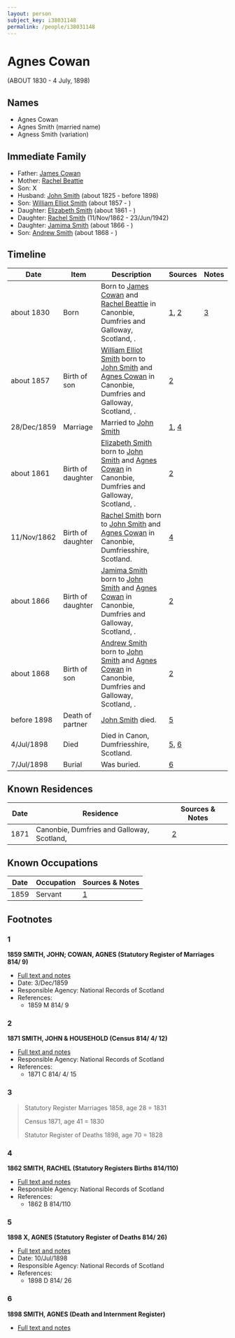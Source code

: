 ```yaml
---
layout: person
subject_key: i38031148
permalink: /people/i38031148
---
```


# Agnes Cowan
(ABOUT 1830 - 4 July, 1898)

## Names

* Agnes Cowan
* Agnes Smith (married name)
* Agness Smith (variation)

## Immediate Family

* Father: [James Cowan](./@66566704@-james-cowan-b-d.md)
* Mother: [Rachel Beattie](./@72822722@-rachel-beattie-b-d.md)
* Son: X
* Husband: [John Smith](./@3582868@-john-smith-b1825-d1898.md) (about 1825 - before 1898)
* Son: [William Elliot Smith](./@15044661@-william-elliot-smith-b1857-d.md) (about 1857 - )
* Daughter: [Elizabeth Smith](./@96054144@-elizabeth-smith-b1861-d.md) (about 1861 - )
* Daughter: [Rachel Smith](./@58377523@-rachel-smith-b1862-11-11-d1942-6-23.md) (11/Nov/1862 - 23/Jun/1942)
* Daughter: [Jamima Smith](./@93122532@-jamima-smith-b1866-d.md) (about 1866 - )
* Son: [Andrew Smith](./@79740305@-andrew-smith-b1868-d.md) (about 1868 - )

## Timeline

Date | Item | Description | Sources | Notes
---|---|---|---|---
about 1830 | Born | Born to [James Cowan](./@66566704@-james-cowan-b-d.md) and [Rachel Beattie](./@72822722@-rachel-beattie-b-d.md) in Canonbie, Dumfries and Galloway, Scotland, . | [1](#1), [2](#2) | [3](#3)
about 1857 | Birth of son | [William Elliot Smith](./@15044661@-william-elliot-smith-b1857-d.md) born to [John Smith](./@3582868@-john-smith-b1825-d1898.md) and [Agnes Cowan](./@38031148@-agnes-cowan-b1830-d1898-7-4.md) in Canonbie, Dumfries and Galloway, Scotland, . | [2](#2) | 
28/Dec/1859 | Marriage | Married to [John Smith](./@3582868@-john-smith-b1825-d1898.md)  | [1](#1), [4](#4) | 
about 1861 | Birth of daughter | [Elizabeth Smith](./@96054144@-elizabeth-smith-b1861-d.md) born to [John Smith](./@3582868@-john-smith-b1825-d1898.md) and [Agnes Cowan](./@38031148@-agnes-cowan-b1830-d1898-7-4.md) in Canonbie, Dumfries and Galloway, Scotland, . | [2](#2) | 
11/Nov/1862 | Birth of daughter | [Rachel Smith](./@58377523@-rachel-smith-b1862-11-11-d1942-6-23.md) born to [John Smith](./@3582868@-john-smith-b1825-d1898.md) and [Agnes Cowan](./@38031148@-agnes-cowan-b1830-d1898-7-4.md) in Canonbie, Dumfriesshire, Scotland. | [4](#4) | 
about 1866 | Birth of daughter | [Jamima Smith](./@93122532@-jamima-smith-b1866-d.md) born to [John Smith](./@3582868@-john-smith-b1825-d1898.md) and [Agnes Cowan](./@38031148@-agnes-cowan-b1830-d1898-7-4.md) in Canonbie, Dumfries and Galloway, Scotland, . | [2](#2) | 
about 1868 | Birth of son | [Andrew Smith](./@79740305@-andrew-smith-b1868-d.md) born to [John Smith](./@3582868@-john-smith-b1825-d1898.md) and [Agnes Cowan](./@38031148@-agnes-cowan-b1830-d1898-7-4.md) in Canonbie, Dumfries and Galloway, Scotland, . | [2](#2) | 
before 1898 | Death of partner | [John Smith](./@3582868@-john-smith-b1825-d1898.md) died. | [5](#5) | 
4/Jul/1898 | Died | Died in Canon, Dumfriesshire, Scotland. | [5](#5), [6](#6) | 
7/Jul/1898 | Burial | Was buried. | [6](#6) | 

## Known Residences

Date | Residence | Sources & Notes
---|---|---
1871 | Canonbie, Dumfries and Galloway, Scotland,  | [2](#2)

## Known Occupations

Date | Occupation | Sources & Notes
---|---|---
1859 | Servant | [1](#1)

## Footnotes

### 1

**1859 SMITH, JOHN; COWAN, AGNES (Statutory Register of Marriages 814/ 9)**

* [Full text and notes](../sources/@40041620@-1859-smith,-john;-cowan,-agnes-statutory-register-of-marriages-814-9-.md)
* Date: 3/Dec/1859
* Responsible Agency: National Records of Scotland
* References: 
  * 1859 M 814/ 9

### 2

**1871 SMITH, JOHN & HOUSEHOLD (Census 814/ 4/ 12)**

* [Full text and notes](../sources/@12031922@-1871-smith,-john-&-household-census-814-4-12-.md)
* Responsible Agency: National Records of Scotland
* References: 
  * 1871 C 814/ 4/ 15

### 3

> Statutory Register Marriages 1858, age 28 = 1831
>
> Census 1871, age 41 = 1830
>
> Statutor Register of Deaths 1898, age 70 = 1828
>


### 4

**1862 SMITH, RACHEL (Statutory Registers Births 814/110)**

* [Full text and notes](../sources/@10451888@-1862-smith,-rachel-statutory-registers-births-814-110-.md)
* Responsible Agency: National Records of Scotland
* References: 
  * 1862 B 814/110

### 5

**1898 X, AGNES (Statutory Register of Deaths 814/ 26)**

* [Full text and notes](../sources/@15804504@-1898-smith,-agnes-statutory-register-of-deaths-814-26-.md)
* Date: 10/Jul/1898
* Responsible Agency: National Records of Scotland
* References: 
  * 1898 D 814/ 26

### 6

**1898 SMITH, AGNES (Death and Internment Register)**

* [Full text and notes](../sources/@13602796@-1898-smith,-agnes-death-and-internment-register-.md)

